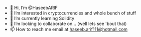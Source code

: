 - 👋 Hi, I’m @HaseebARlF
- 👀 I’m interested in cryptocurrencies and whole bunch of stuff
- 🌱 I’m currently learning Solidity
- 💞️ I’m looking to collaborate on... (well lets see 'bout that)
- 📫 How to reach me email at haseeb.arif111@hotmail.com
